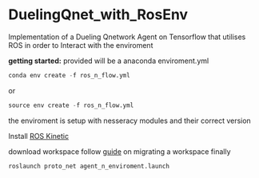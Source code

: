 # DuelingQnet_with_RosEnv
Implementation of a Dueling Qnetwork Agent on Tensorflow that utilises ROS in order to Interact with the enviroment

**getting started:**
  provided will be a anaconda enviroment.yml
  
  
```python
conda env create -f ros_n_flow.yml
```
or 
```python
source env create -f ros_n_flow.yml
```
the enviroment is setup with nesseracy modules and their correct version

Install [ROS Kinetic](http://wiki.ros.org/kinetic/Installation)

download workspace
  follow [guide](https://answers.ros.org/question/193901/how-to-migrate-a-catkin-workspace/) on migrating a workspace
finally 
```
roslaunch proto_net agent_n_enviroment.launch 
```
